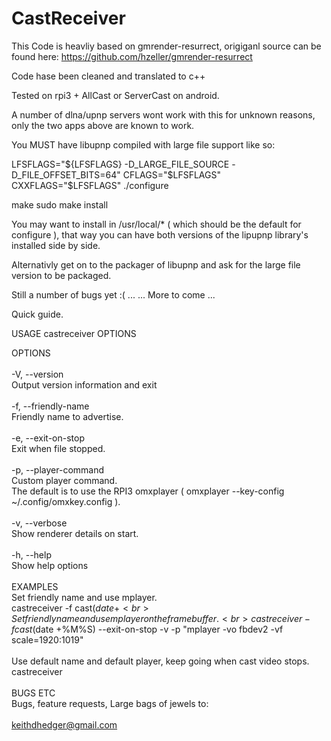 # CastReceiver

This Code is heavliy based on gmrender-resurrect, origiganl source can be found here:
https://github.com/hzeller/gmrender-resurrect

Code hase been cleaned and translated to c++

Tested on rpi3 + AllCast or ServerCast on android.

A number of dlna/upnp servers wont work with this for unknown reasons, only the two apps above are known to work.

You MUST have libupnp compiled with large file support like so:

LFSFLAGS="${LFSFLAGS} -D_LARGE_FILE_SOURCE -D_FILE_OFFSET_BITS=64"
CFLAGS="$LFSFLAGS" CXXFLAGS="$LFSFLAGS" ./configure

make sudo make install

You may want to install in /usr/local/* ( which should be the default for configure ), that way you can have both versions of the lipupnp library's installed side by side.

Alternativly get on to the packager of libupnp and ask for the large file version to be packaged.


Still a number of bugs yet :( ...
...
More to come
...

Quick guide.

USAGE
       castreceiver OPTIONS


OPTIONS<br>
<br>
-V, --version<br>
       Output version information and exit<br>
<br>
-f, --friendly-name<br>
       Friendly name to advertise.<br>
<br>
-e, --exit-on-stop<br>
       Exit when file stopped.<br>
<br>
-p, --player-command<br>
       Custom player command.<br>
       The default is to use the RPI3 omxplayer ( omxplayer --key-config ~/.config/omxkey.config ).<br>
<br>
-v, --verbose<br>
       Show renderer details on start.<br>
<br>
-h, --help<br>
       Show help options<br>
<br>
EXAMPLES<br>
       Set friendly name and use mplayer.<br>
       castreceiver -f cast$(date +%M%S) --exit-on-stop -v -p mplayer<br>
<br>
       Set friendly name and use mplayer on the framebuffer.<br>
       castreceiver -f cast$(date +%M%S) --exit-on-stop -v -p "mplayer -vo fbdev2 -vf scale=1920:1019"<br>
<br>
       Use default name and default player, keep going when cast video stops.<br>
       castreceiver<br>
<br>
BUGS ETC<br>
       Bugs, feature requests, Large bags of jewels to:<br>
<br>
       keithdhedger@gmail.com
